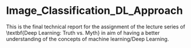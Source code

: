 # Image_Classification_DL_Approach
This is the final technical report for the assignment of the lecture series of \textbf{Deep Learning: Truth vs. Myth} in aim of having a better understanding of the concepts of machine learning/Deep Learning. 
